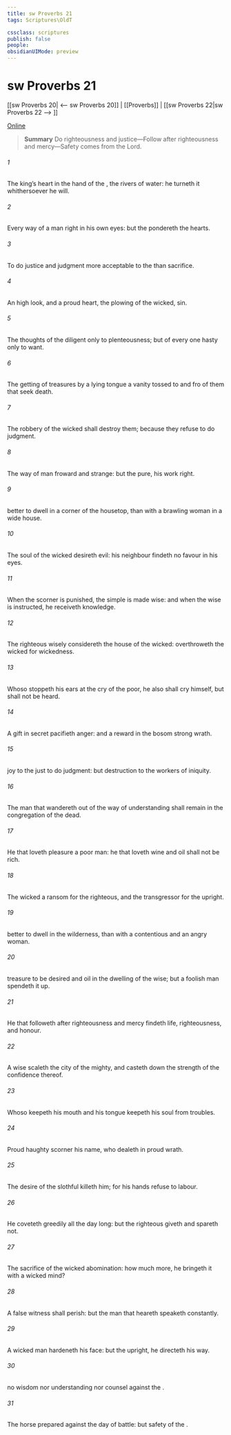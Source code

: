 ```yaml
---
title: sw Proverbs 21
tags: Scriptures\OldT

cssclass: scriptures
publish: false
people:
obsidianUIMode: preview
---
```


# sw Proverbs 21
[[sw Proverbs 20| <-- sw Proverbs 20]] | [[Proverbs]] | [[sw Proverbs 22|sw Proverbs 22 --> ]]

[Online](https://churchofjesuschrist.org/study/scriptures/ot/prov/21?lang=eng)

> __Summary__
Do righteousness and justice—Follow after righteousness and mercy—Safety comes from the Lord.

###### 1 
The king’s heart  in the hand of the ,  the rivers of water: he turneth it whithersoever he will.

###### 2 
Every way of a man  right in his own eyes: but the  pondereth the hearts.

###### 3 
To do justice and judgment  more acceptable to the  than sacrifice.

###### 4 
An high look, and a proud heart,  the plowing of the wicked,  sin.

###### 5 
The thoughts of the diligent  only to plenteousness; but of every one  hasty only to want.

###### 6 
The getting of treasures by a lying tongue  a vanity tossed to and fro of them that seek death.

###### 7 
The robbery of the wicked shall destroy them; because they refuse to do judgment.

###### 8 
The way of man  froward and strange: but  the pure, his work  right.

###### 9 
 better to dwell in a corner of the housetop, than with a brawling woman in a wide house.

###### 10 
The soul of the wicked desireth evil: his neighbour findeth no favour in his eyes.

###### 11 
When the scorner is punished, the simple is made wise: and when the wise is instructed, he receiveth knowledge.

###### 12 
The righteous  wisely considereth the house of the wicked:  overthroweth the wicked for  wickedness.

###### 13 
Whoso stoppeth his ears at the cry of the poor, he also shall cry himself, but shall not be heard.

###### 14 
A gift in secret pacifieth anger: and a reward in the bosom strong wrath.

###### 15 
 joy to the just to do judgment: but destruction  to the workers of iniquity.

###### 16 
The man that wandereth out of the way of understanding shall remain in the congregation of the dead.

###### 17 
He that loveth pleasure  a poor man: he that loveth wine and oil shall not be rich.

###### 18 
The wicked  a ransom for the righteous, and the transgressor for the upright.

###### 19 
 better to dwell in the wilderness, than with a contentious and an angry woman.

###### 20 
 treasure to be desired and oil in the dwelling of the wise; but a foolish man spendeth it up.

###### 21 
He that followeth after righteousness and mercy findeth life, righteousness, and honour.

###### 22 
A wise  scaleth the city of the mighty, and casteth down the strength of the confidence thereof.

###### 23 
Whoso keepeth his mouth and his tongue keepeth his soul from troubles.

###### 24 
Proud  haughty scorner  his name, who dealeth in proud wrath.

###### 25 
The desire of the slothful killeth him; for his hands refuse to labour.

###### 26 
He coveteth greedily all the day long: but the righteous giveth and spareth not.

###### 27 
The sacrifice of the wicked  abomination: how much more,  he bringeth it with a wicked mind?

###### 28 
A false witness shall perish: but the man that heareth speaketh constantly.

###### 29 
A wicked man hardeneth his face: but  the upright, he directeth his way.

###### 30 
 no wisdom nor understanding nor counsel against the .

###### 31 
The horse  prepared against the day of battle: but safety  of the .


